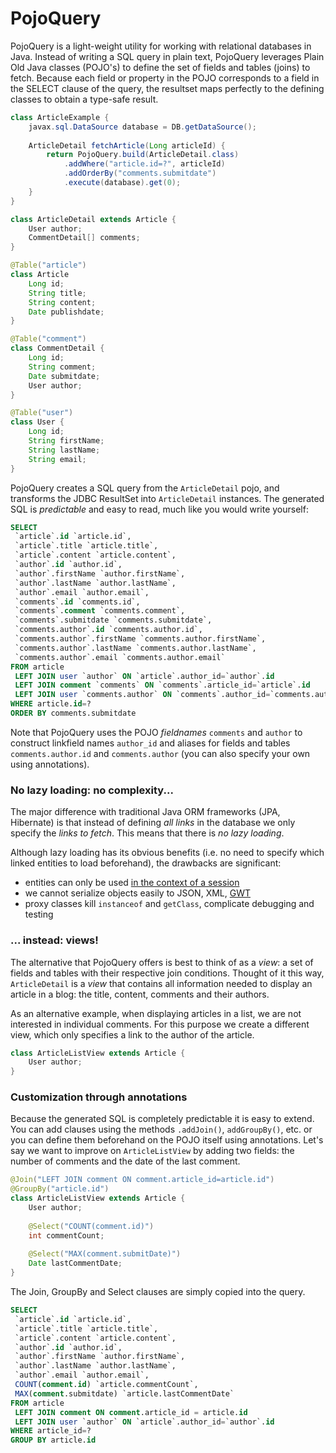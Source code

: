 PojoQuery
=========

PojoQuery is a light-weight utility for working with relational databases in Java. 
Instead of writing a SQL query in plain text, PojoQuery leverages Plain Old Java classes (POJO's) 
to define the set of fields and tables (joins) to fetch.
Because each field or property in the POJO corresponds to a field in the SELECT clause 
of the query, the resultset maps perfectly to the defining classes to obtain a 
type-safe result.

```java
class ArticleExample {
	javax.sql.DataSource database = DB.getDataSource();
	
	ArticleDetail fetchArticle(Long articleId) {
		return PojoQuery.build(ArticleDetail.class)
			.addWhere("article.id=?", articleId)
			.addOrderBy("comments.submitdate")
			.execute(database).get(0);
	}
}

class ArticleDetail extends Article {
	User author;
	CommentDetail[] comments;
}

@Table("article")
class Article
	Long id;
	String title;
	String content;
	Date publishdate;
}

@Table("comment")
class CommentDetail {
	Long id;
	String comment;
	Date submitdate;
	User author;
}

@Table("user")
class User {
	Long id;
	String firstName;
	String lastName;
	String email;
}
```
	

PojoQuery creates a SQL query from the `ArticleDetail` pojo, and transforms the JDBC ResultSet 
into `ArticleDetail` instances.
The generated SQL is _predictable_ and easy to read, much like you would write yourself:

```sql
SELECT
 `article`.id `article.id`,
 `article`.title `article.title`,
 `article`.content `article.content`,
 `author`.id `author.id`,
 `author`.firstName `author.firstName`,
 `author`.lastName `author.lastName`,
 `author`.email `author.email`,
 `comments`.id `comments.id`,
 `comments`.comment `comments.comment`,
 `comments`.submitdate `comments.submitdate`,
 `comments.author`.id `comments.author.id`,
 `comments.author`.firstName `comments.author.firstName`,
 `comments.author`.lastName `comments.author.lastName`,
 `comments.author`.email `comments.author.email` 
FROM article 
 LEFT JOIN user `author` ON `article`.author_id=`author`.id
 LEFT JOIN comment `comments` ON `comments`.article_id=`article`.id
 LEFT JOIN user `comments.author` ON `comments`.author_id=`comments.author`.id 
WHERE article.id=?  
ORDER BY comments.submitdate
```

Note that PojoQuery uses the POJO _fieldnames_ `comments` and `author` to construct linkfield names `author_id` and 
aliases for fields and tables `comments.author.id` and `comments.author` (you can also specify your own 
using annotations).

### No lazy loading: no complexity...

The major difference with traditional Java ORM frameworks (JPA, Hibernate) is that instead of defining 
_all links_ in the database we only specify the _links to fetch_. This means that there is _no lazy loading_.

Although lazy loading has its obvious benefits (i.e. no need to specify which linked entities to load beforehand), 
the drawbacks are significant: 
- entities can only be used [in the context of a session](https://www.google.nl/search?q=lazyinitializationexception)
- we cannot serialize objects easily to JSON, XML, [GWT](https://developers.google.com/web-toolkit/articles/using_gwt_with_hibernate)
- proxy classes kill `instanceof` and `getClass`, complicate debugging and testing

### ... instead: views!

The alternative that PojoQuery offers is best to think of as a _view_: a set of fields and tables 
with their respective join conditions. Thought of it this way, `ArticleDetail` is a _view_ that contains 
all information needed to display an article in a blog: the title, content, comments and their authors.

As an alternative example, when displaying articles in a list, we are not interested in individual comments. For this 
purpose we create a different view, which only specifies a link to the author of the article.

```java
class ArticleListView extends Article {
	User author;
}
```
	

### Customization through annotations

Because the generated SQL is completely predictable it is easy to extend. You can add clauses 
using the methods `.addJoin()`, `addGroupBy()`, etc. or you can define them beforehand on the POJO itself
using annotations.
Let's say we want to improve on `ArticleListView` by adding two fields: the number of comments and 
the date of the last comment. 


```java
@Join("LEFT JOIN comment ON comment.article_id=article.id")
@GroupBy("article.id")
class ArticleListView extends Article {
	User author;
	
	@Select("COUNT(comment.id)")
	int commentCount;
	
	@Select("MAX(comment.submitDate)")
	Date lastCommentDate;
}
```

The Join, GroupBy and Select clauses are simply copied into the query.

```sql
SELECT
 `article`.id `article.id`,
 `article`.title `article.title`,
 `article`.content `article.content`,
 `author`.id `author.id`,
 `author`.firstName `author.firstName`,
 `author`.lastName `author.lastName`,
 `author`.email `author.email`,
 COUNT(comment.id) `article.commentCount`,
 MAX(comment.submitdate) `article.lastCommentDate` 
FROM article 
 LEFT JOIN comment ON comment.article_id = article.id
 LEFT JOIN user `author` ON `article`.author_id=`author`.id 
WHERE article_id=? 
GROUP BY article.id 
```

